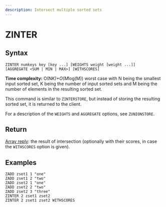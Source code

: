 ```yaml
---
description: Intersect multiple sorted sets
---
```


# ZINTER

## Syntax

    ZINTER numkeys key [key ...] [WEIGHTS weight [weight ...]] [AGGREGATE <SUM | MIN | MAX>] [WITHSCORES]

**Time complexity:** O(N*K)+O(M*log(M)) worst case with N being the smallest input sorted set, K being the number of input sorted sets and M being the number of elements in the resulting sorted set.

This command is similar to `ZINTERSTORE`, but instead of storing the resulting
sorted set, it is returned to the client.

For a description of the `WEIGHTS` and `AGGREGATE` options, see `ZUNIONSTORE`.

## Return

[Array reply](https://redis.io/docs/reference/protocol-spec#resp-arrays): the result of intersection (optionally with their scores, in case 
the `WITHSCORES` option is given).

## Examples

```cli
ZADD zset1 1 "one"
ZADD zset1 2 "two"
ZADD zset2 1 "one"
ZADD zset2 2 "two"
ZADD zset2 3 "three"
ZINTER 2 zset1 zset2
ZINTER 2 zset1 zset2 WITHSCORES
```
